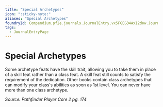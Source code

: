 ```yaml
---
title: "Special Archetypes"
icon: ":sticky-note:"
aliases: "Special Archetypes"
foundryId: Compendium.pf2e.journals.JournalEntry.vx5FGEG34AxI2dow.JournalEntryPage.s7yMOPsFEu9qDuCB
tags:
  - JournalEntryPage
---
```


# Special Archetypes
Some archetype feats have the skill trait, allowing you to take them in place of a skill feat rather than a class feat. A skill feat still counts to satisfy the requirement of the dedication. Other books contain class archetypes that can modify your class's abilities as soon as 1st level. You can never have more than one class archetype.

_Source: Pathfinder Player Core 2 pg. 174_